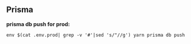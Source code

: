 ## Prisma

**prisma db push for prod:**

```
env $(cat .env.prod| grep -v '#'|sed 's/"//g') yarn prisma db push
```
